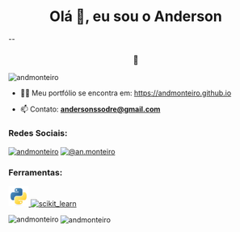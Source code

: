 <h1 align="center">Olá 👋, eu sou o Anderson</h1>
--<h3 align="center">👋</h3>

<p align="left"> <img src="https://komarev.com/ghpvc/?username=andmonteiro&label=Profile%20views&color=0e75b6&style=flat" alt="andmonteiro" /> </p>

- 👨‍💻 Meu portfólio se encontra em: https://andmonteiro.github.io

- 📫 Contato: **andersonssodre@gmail.com**

<h3 align="left">Redes Sociais:</h3>
<p align="left">
<a href="https://linkedin.com/in/andmonteiro" target="blank"><img align="center" src="https://raw.githubusercontent.com/rahuldkjain/github-profile-readme-generator/master/src/images/icons/Social/linked-in-alt.svg" alt="andmonteiro" height="30" width="40" /></a>
<a href="https://medium.com/@an.monteiro" target="blank"><img align="center" src="https://raw.githubusercontent.com/rahuldkjain/github-profile-readme-generator/master/src/images/icons/Social/medium.svg" alt="@an.monteiro" height="30" width="40" /></a>
</p>

<h3 align="left">Ferramentas:</h3>
<p align="left"> <a href="https://www.python.org" target="_blank"> <img src="https://raw.githubusercontent.com/devicons/devicon/master/icons/python/python-original.svg" alt="python" width="40" height="40"/> </a> <a href="https://scikit-learn.org/" target="_blank"> <img src="https://upload.wikimedia.org/wikipedia/commons/0/05/Scikit_learn_logo_small.svg" alt="scikit_learn" width="40" height="40"/> </a> </p>

<p><img align="left" src="https://github-readme-stats.vercel.app/api/top-langs?username=andmonteiro&show_icons=true&locale=en&layout=compact" alt="andmonteiro" /></p>

<p>&nbsp;<img align="center" src="https://github-readme-stats.vercel.app/api?username=andmonteiro&show_icons=true&locale=en" alt="andmonteiro" /></p>
